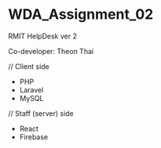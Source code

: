 # WDA_Assignment_02
RMIT HelpDesk ver 2

Co-developer: Theon Thai

// Client side
- PHP
- Laravel
- MySQL

// Staff (server) side
- React
- Firebase

